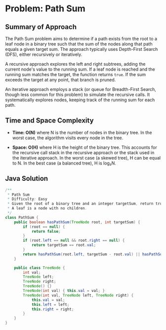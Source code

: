 # Problem: Path Sum

## Summary of Approach

The Path Sum problem aims to determine if a path exists from the root to a leaf node in a binary tree such that the sum of the nodes along that path equals a given target sum.  The approach typically uses Depth-First Search (DFS), either recursively or iteratively.

A recursive approach explores the left and right subtrees, adding the current node's value to the running sum.  If a leaf node is reached and the running sum matches the target, the function returns `true`.  If the sum exceeds the target at any point, that branch is pruned.

An iterative approach employs a stack (or queue for Breadth-First Search, though less common for this problem) to simulate the recursive calls.  It systematically explores nodes, keeping track of the running sum for each path.


## Time and Space Complexity

- **Time: O(N)** where N is the number of nodes in the binary tree. In the worst case, the algorithm visits every node in the tree.

- **Space: O(H)** where H is the height of the binary tree.  This accounts for the recursive call stack in the recursive approach or the stack used in the iterative approach.  In the worst case (a skewed tree), H can be equal to N.  In the best case (a balanced tree), H is log₂N.

## Java Solution
```java
/**
 * Path Sum
 * Difficulty: Easy
 * Given the root of a binary tree and an integer targetSum, return true if the tree has a root-to-leaf path such that adding up all the values along the path equals targetSum.
 * A leaf is a node with no children.
 */
class PathSum {
    public boolean hasPathSum(TreeNode root, int targetSum) {
        if (root == null) {
            return false;
        }
        if (root.left == null && root.right == null) {
            return targetSum == root.val;
        }
        return hasPathSum(root.left, targetSum - root.val) || hasPathSum(root.right, targetSum - root.val);
    }

    public class TreeNode {
        int val;
        TreeNode left;
        TreeNode right;
        TreeNode() {}
        TreeNode(int val) { this.val = val; }
        TreeNode(int val, TreeNode left, TreeNode right) {
            this.val = val;
            this.left = left;
            this.right = right;
        }
    }
}
```